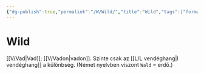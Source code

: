```yaml
---
{"dg-publish":true,"permalink":"/W/Wild/","title":"Wild","tags":["formatted🟢"],"created":"2023-10-21T10:39","updated":"2023-10-21T10:39"}
---
```



# Wild

[[V/Vad\|Vad]]; [[V/Vadon\|vadon]]. Szinte csak az [[L/L vendéghang\|l vendéghang]] a különbség. (Német nyelvben viszont `Wald` = erdő.)  